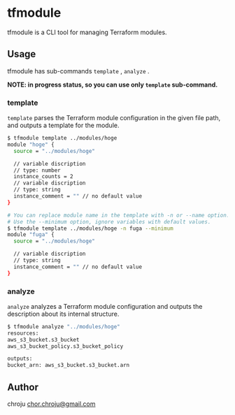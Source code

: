 tfmodule
========

tfmodule is a CLI tool for managing Terraform modules.

## Usage

tfmodule has sub-commands `template` , `analyze` .

**NOTE: in progress status, so you can use only `template` sub-command.**

### template

`template` parses the Terraform module configuration in the given file path, and outputs a template for the module.

```bash
$ tfmodule template ../modules/hoge
module "hoge" {
  source = "../modules/hoge"

  // variable discription
  // type: number
  instance_counts = 2
  // variable discription
  // type: string
  instance_comment = "" // no default value
}

# You can replace module name in the template with -n or --name option.
# Use the --minimum option, ignore variables with default values.
$ tfmodule template ../modules/hoge -n fuga --minimum
module "fuga" {
  source = "../modules/hoge"

  // variable discription 
  // type: string
  instance_comment = "" // no default value
}
```

### analyze

`analyze` analyzes a Terraform module configuration and outputs the description about its internal structure.

```bash
$ tfmodule analyze "../modules/hoge"
resources:
aws_s3_bucket.s3_bucket
aws_s3_bucket_policy.s3_bucket_policy

outputs:
bucket_arn: aws_s3_bucket.s3_bucket.arn
```

## Author

chroju <chor.chroju@gmail.com>
